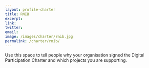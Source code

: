 ```yaml
---
layout: profile-charter
title: RNIB
excerpt: 
link: 
twitter: 
email: 
image: /images/charter/rnib.jpg
permalink: /charter/rnib/
---
```


Use this space to tell people why your organisation signed the Digital Participation Charter and which projects you are supporting.